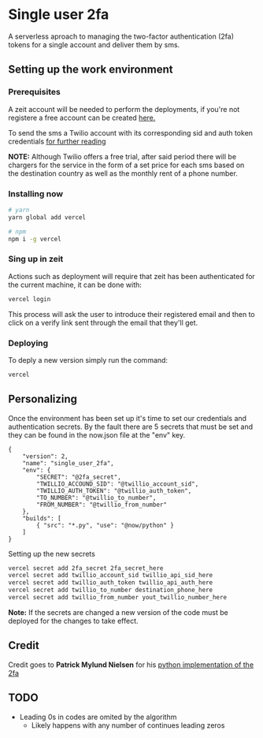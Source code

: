 # Single user 2fa
A serverless aproach to managing the two-factor authentication (2fa) tokens for a single account and deliver them by sms.

## Setting up the work environment

### Prerequisites
A zeit account will be needed to perform the deployments, if you're not registere a free account can be created [here.](https://zeit.co)

To send the sms a Twilio account with its corresponding sid and auth token credentials [for further reading](https://www.twilio.com/sms)

**NOTE:** Although Twilio offers a free trial, after said period there will be chargers for the service in the form of a set price for each sms based on the destination country as well as the monthly rent of a phone number.

### Installing now
```bash
# yarn
yarn global add vercel

# npm
npm i -g vercel
```

### Sing up in zeit
Actions such as deployment will require that zeit has been authenticated for the current machine, it can be done with:
```bash
vercel login
```

This process will ask the user to introduce their registered email and then to click on a verify link sent through the email that they'll get.


### Deploying
To deply a new version simply run the command:
```bash
vercel
```

## Personalizing
Once the environment has been set up it's time to set our credentials and authentication secrets. By the fault there are 5 secrets that must be set and they can be found in the now.json file at the "env" key.

```text
{
    "version": 2,
    "name": "single_user_2fa",
    "env": {
        "SECRET": "@2fa_secret",
        "TWILLIO_ACCOUND_SID": "@twillio_account_sid",
        "TWILLIO_AUTH_TOKEN": "@twillio_auth_token",
        "TO_NUMBER": "@twillio_to_number",
        "FROM_NUMBER": "@twillio_from_number"
    },
    "builds": [
        { "src": "*.py", "use": "@now/python" }
    ]
}

```

Setting up the new secrets
```bash
vercel secret add 2fa_secret 2fa_secret_here
vercel secret add twillio_account_sid twillio_api_sid_here
vercel secret add twillio_auth_token twillio_api_auth_here
vercel secret add twillio_to_number destination_phone_here
vercel secret add twillio_from_number yout_twillio_number_here

```

**Note:** If the secrets are changed a new version of the code must be deployed for the changes to take effect.

## Credit
Credit goes to **Patrick Mylund Nielsen** for his [python implementation of the 2fa ](https://patrickmn.com/security/you-can-be-a-twofactor-hero/)

## TODO
* Leading 0s in codes are omited by the algorithm
    * Likely happens with any number of continues leading zeros
